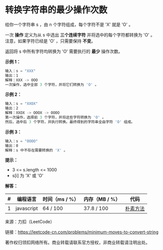 # 转换字符串的最少操作次数

给你一个字符串 s ，由 n 个字符组成，每个字符不是 'X' 就是 'O' 。

一次 **操作** 定义为从 s 中选出 **三个连续字符** 并将选中的每个字符都转换为 'O' 。注意，如果字符已经是 'O' ，只需要保持 **不变**。

返回将 s 中所有字符均转换为 'O' 需要执行的 **最少** 操作次数。

**示例 1：**

``` javascript
输入：s = "XXX"
输出：1
解释：XXX -> OOO
一次操作，选中全部 3 个字符，并将它们转换为 'O' 。
```

**示例 2：**

``` javascript
输入：s = "XXOX"
输出：2
解释：XXOX -> OOOX -> OOOO
第一次操作，选择前 3 个字符，并将这些字符转换为 'O' 。
然后，选中后 3 个字符，并执行转换。最终得到的字符串全由字符 'O' 组成。
```

**示例 3：**

``` javascript
输入：s = "OOOO"
输出：0
解释：s 中不存在需要转换的 'X' 。
```

**提示：**

- 3 <= s.length <= 1000
- s[i] 为 'X' 或 'O'

**解答：**

**#**|**编程语言**|**时间（ms / %）**|**内存（MB / %）**|**代码**
--|--|--|--|--
1|javascript|64 / 100|37.8 / 100|[朴素方法](./javascript/ac_v1.js)

来源：力扣（LeetCode）

链接：https://leetcode-cn.com/problems/minimum-moves-to-convert-string

著作权归领扣网络所有。商业转载请联系官方授权，非商业转载请注明出处。
